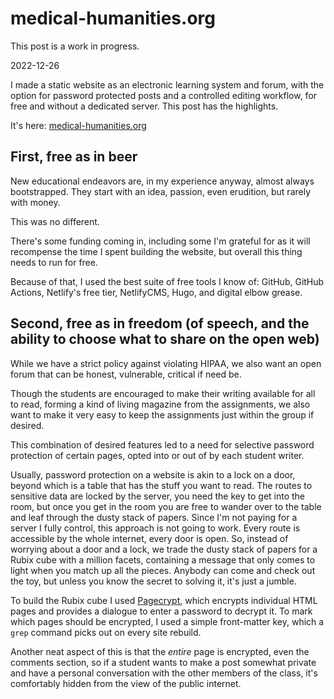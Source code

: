 # medical-humanities.org

This post is a work in progress.

<time id="post-date">2022-12-26</time>

<p id="post-excerpt">
I made a static website as an electronic learning system and forum, 
with the option for password protected posts and a controlled editing workflow, 
for free and without a dedicated server. This post has the highlights.
</p>

It's here: [medical-humanities.org](https://medical-humanities.org)

## First, free as in beer


New educational endeavors are, in my experience anyway,
almost always bootstrapped.
They start with an idea, passion, even erudition,
but rarely with money.

This was no different.

There's some funding coming in,
including some I'm grateful for as it will recompense 
the time I spent building the website,
but overall this thing needs to run for free.

Because of that, I used the best suite of free tools I know of:
GitHub, GitHub Actions, Netlify's free tier, NetlifyCMS, Hugo, and digital elbow grease.


## Second, free as in freedom (of speech, and the ability to choose what to share on the open web)


While we have a strict policy against violating HIPAA,
we also want an open forum that can be honest,
vulnerable, critical if need be.

Though the students are encouraged to make their writing available for all to read,
forming a kind of living magazine from the assignments,
we also want to make it very easy to keep the assignments
just within the group if desired.

This combination of desired features led to a need for selective password protection
of certain pages, opted into or out of by each student writer.

Usually, password protection on a website is akin to a lock on a door,
beyond which is a table that has the stuff you want to read.
The routes to sensitive data are locked by the server,
you need the key to get into the room, 
but once you get in the room you are free to wander over to the table and leaf through the dusty stack of papers.
Since I'm not paying for a server I fully control,
this approach is not going to work. 
Every route is accessible by the whole internet,
every door is open.
So, instead of worrying about a door and a lock,
we trade the dusty stack of papers for a Rubix cube with a million facets,
containing a message that only comes to light when you match up all the pieces.
Anybody can come and check out the toy, 
but unless you know the secret to solving it, 
it's just a jumble.

To build the Rubix cube I used [Pagecrypt](https://github.com/Greenheart/pagecrypt),
which encrypts individual HTML pages and provides a dialogue to enter a password to decrypt it.
To mark which pages should be encrypted,
I used a simple front-matter key, which a `grep` command picks out on every site rebuild.

Another neat aspect of this is that the *entire* page is encrypted,
even the comments section, so if a student wants to make a post somewhat private
and have a personal conversation with the other members of the class,
it's comfortably hidden from the view of the public internet.
